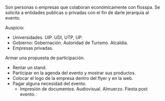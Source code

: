 Son personas o empresas que colaboran económicamente con flosspa.
Se solicita a entidades publicas o privadas con el fin de darle
jerarquía al evento.

Auspicio:
- Universidades. UIP. UDI, UTP, UP.
- Gobierno: Gobernación. Autoridad de Turismo. Alcaldía.
- Empresas privadas.

Armar una propuesta de participación.
- Rentar un stand.
- Participar en la agenda del evento y mostrar sus productos.
- Colocar el logo de la empresa dentro del flyer y en la web.
- Pagar alguna necesidad del evento.
  - Impresión de documentos. Audiovisual. Almuerzo. Fiesta post evento.
